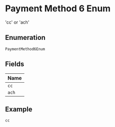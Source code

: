 
# Payment Method 6 Enum

'cc' or 'ach'

## Enumeration

`PaymentMethod6Enum`

## Fields

| Name |
|  --- |
| `cc` |
| `ach` |

## Example

```
cc
```

